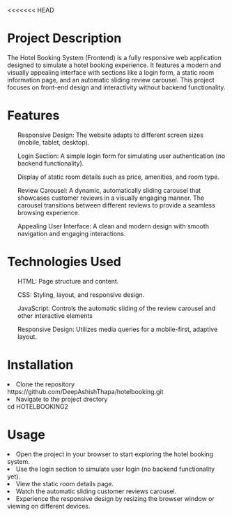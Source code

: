 <<<<<<< HEAD
<h1>Project Description</h1>

<p>The Hotel Booking System (Frontend) is a fully responsive web application designed to simulate a hotel booking experience. It features a modern and visually appealing interface with sections like a login form, a static room information page, and an automatic sliding review carousel. This project focuses on front-end design and interactivity without backend functionality.</p>

<h1>Features</h1>

<ul>Responsive Design: The website adapts to different screen sizes (mobile, tablet, desktop).</ul>
<ul>Login Section: A simple login form for simulating user authentication (no backend functionality).</ul>
<ul>Display of static room details such as price, amenities, and room type.</ul>
<ul>Review Carousel: A dynamic, automatically sliding carousel that showcases customer reviews in a visually engaging manner. The carousel transitions between different reviews to provide a seamless browsing experience.</ul>
<ul>Appealing User Interface: A clean and modern design with smooth navigation and engaging interactions.</ul>

<h1>Technologies Used</h1>

<ul>HTML: Page structure and content.</ul>
<ul>CSS: Styling, layout, and responsive design.</ul>
<ul>JavaScript: Controls the automatic sliding of the review carousel and other interactive elements</ul>
<ul>Responsive Design: Utilizes media queries for a mobile-first, adaptive layout.</ul>

<h1>Installation</h1>
<li> Clone the repository</li>
https://github.com/DeepAshishThapa/hotelbooking.git

<li> Navigate to the project drectory</li>
cd HOTELBOOKING2
 
 <h1>Usage</h1>
 <li> Open the project in your browser to start exploring the hotel booking system.
 <li> Use the login section to simulate user login (no backend functionality yet).
 <li> View the static room details page.
 <li> Watch the automatic sliding customer reviews carousel.
 <li> Experience the responsive design by resizing the browser window or viewing on different devices.


